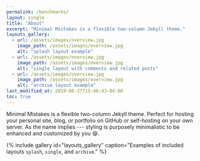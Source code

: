 ```yaml
---
permalink: /benchmarks/
layout: single
title: "About"
excerpt: "Minimal Mistakes is a flexible two-column Jekyll theme."
layouts_gallery:
  - url: /assets/images/overview.jpg
    image_path: /assets/images/overview.jpg
    alt: "splash layout example"
  - url: /assets/images/overview.jpg
    image_path: /assets/images/overview.jpg
    alt: "single layout with comments and related posts"
  - url: /assets/images/overview.jpg
    image_path: /assets/images/overview.jpg
    alt: "archive layout example"
last_modified_at: 2019-08-27T15:46:43-04:00
toc: true
---
```


Minimal Mistakes is a flexible two-column Jekyll theme. Perfect for hosting your personal site, blog, or portfolio on GitHub or self-hosting on your own server. As the name implies --- styling is purposely minimalistic to be enhanced and customized by you :smile:.

{% include gallery id="layouts_gallery" caption="Examples of included layouts `splash`, `single`, and `archive`." %}


